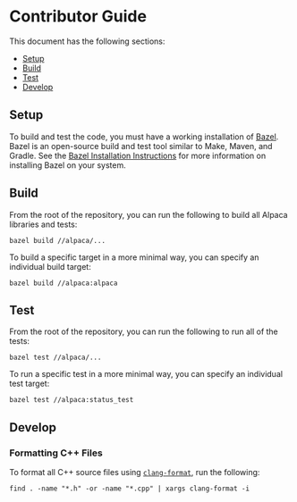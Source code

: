 # Contributor Guide

This document has the following sections:

- [Setup](#setup)
- [Build](#build)
- [Test](#test)
- [Develop](#develop)


## Setup

To build and test the code, you must have a working installation of [Bazel](https://www.bazel.build/). Bazel is an open-source build and test tool similar to Make, Maven, and Gradle. See the [Bazel Installation Instructions](https://docs.bazel.build/versions/master/install.html) for more information on installing Bazel on your system.

## Build

From the root of the repository, you can run the following to build all Alpaca libraries and tests:

```
bazel build //alpaca/...
```

To build a specific target in a more minimal way, you can specify an individual build target:

```
bazel build //alpaca:alpaca
```

## Test

From the root of the repository, you can run the following to run all of the tests:

```
bazel test //alpaca/...
```

To run a specific test in a more minimal way, you can specify an individual test target:

```
bazel test //alpaca:status_test
```

## Develop

### Formatting C++ Files

To format all C++ source files using [`clang-format`](https://clang.llvm.org/docs/ClangFormat.html), run the following:

```
find . -name "*.h" -or -name "*.cpp" | xargs clang-format -i
```

